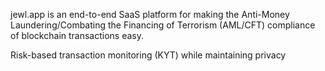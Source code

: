 jewl.app is an end-to-end SaaS platform for making the Anti-Money Laundering/Combating the Financing of Terrorism (AML/CFT) compliance of blockchain transactions easy.

Risk-based transaction monitoring (KYT) while maintaining privacy
